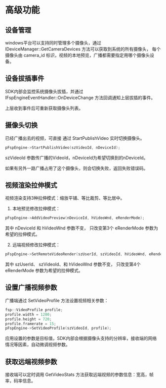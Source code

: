 # 高级功能

## 设备管理

windows平台可以支持同时管理多个摄像头，通过 IDeviceManager::GetCameraDevices 方法可以获取到系统的所有摄像头，
每个摄像头由 camera_id 标识，视频的本地预览，广播都需要指定用哪个摄像头设备。

## 设备拔插事件

SDK内部会监控系统摄像头拔插，并通过 IFspEngineEventHandler::OnDeviceChange 方法回调通知上层拔插的事件。

上层收到事件后可重新获取摄像头列表。

## 摄像头切换

已经广播出去的视频，可直接 通过 StartPublishVideo 实时切换摄像头。

```c++
pFspEngine->StartPublishVideo(szVideoId, nDeviceId);
```

szVideoId 参数传广播的VideoId，nDeviceId为希望切换到的nDeviceId。

如果有另外一路广播占用了这个摄像头，则会切换失败，返回失败错误码。

## 视频渲染拉伸模式

视频渲染支持3种拉伸模式：缩放平铺、等比裁剪、等比居中。

1. 本地预览修改拉伸模式：

```c++
pFspEngine->AddVideoPreview(nDeviceId, hVideoWnd, eRenderMode);
```

其中 nDeviceId 和 hVideoWnd 参数不变， 只改变第3个 eRenderMode 参数为希望的拉伸模式。

2. 远端视频修改拉伸模式：

```c++
pFspEngine->SetRemoteVideoRender(szUserId, szVideoId, hVideoWnd, eRenderMode);
```

其中 szUserId、 szVideoId、和 hVideoWnd 参数不变， 只改变第4个 eRenderMode 参数为希望的拉伸模式。


## 设置广播视频参数

广播端通过 SetVideoProfile 方法设置视频相关参数：

```c++
fsp::VideoProfile profile;
profile.width = 1280;
profile.height = 720;
profile.framerate = 15;
pFspEngine->SetVideoProfile(szVideoId, profile);
```

应用设置的参数是目标值，SDK内部会根据摄像头支持的分辨率，接收端的网络情况等因素，自动微调视频参数。

## 获取远端视频参数
接收端可以定时调用 GetVideoStats 方法获取远端视频的参数信息：宽高，帧率，码率信息。